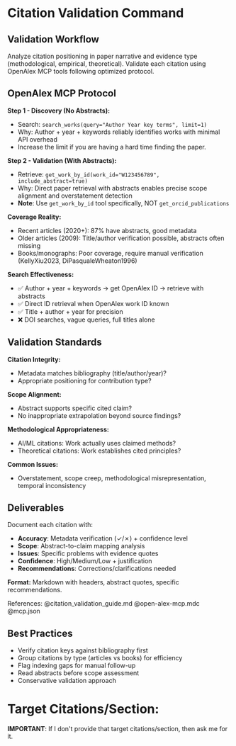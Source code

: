 # Citation Validation Command

## Validation Workflow
Analyze citation positioning in paper narrative and evidence type (methodological, empirical, theoretical). Validate each citation using OpenAlex MCP tools following optimized protocol.

## OpenAlex MCP Protocol

**Step 1 - Discovery (No Abstracts):**
- Search: `search_works(query="Author Year key terms", limit=1)`
- Why: Author + year + keywords reliably identifies works with minimal API overhead
- Increase the limit if you are having a hard time finding the paper.

**Step 2 - Validation (With Abstracts):**
- Retrieve: `get_work_by_id(work_id="W123456789", include_abstract=true)`
- Why: Direct paper retrieval with abstracts enables precise scope alignment and overstatement detection
- **Note**: Use `get_work_by_id` tool specifically, NOT `get_orcid_publications`

**Coverage Reality:**
- Recent articles (2020+): 87% have abstracts, good metadata
- Older articles (2009): Title/author verification possible, abstracts often missing
- Books/monographs: Poor coverage, require manual verification (KellyXiu2023, DiPasqualeWheaton1996)

**Search Effectiveness:**
- ✅ Author + year + keywords → get OpenAlex ID → retrieve with abstracts
- ✅ Direct ID retrieval when OpenAlex work ID known
- ✅ Title + author + year for precision
- ❌ DOI searches, vague queries, full titles alone

## Validation Standards

**Citation Integrity:**
- Metadata matches bibliography (title/author/year)?
- Appropriate positioning for contribution type?

**Scope Alignment:**
- Abstract supports specific cited claim?
- No inappropriate extrapolation beyond source findings?

**Methodological Appropriateness:**
- AI/ML citations: Work actually uses claimed methods?
- Theoretical citations: Work establishes cited principles?

**Common Issues:**
- Overstatement, scope creep, methodological misrepresentation, temporal inconsistency

## Deliverables

Document each citation with:
- **Accuracy**: Metadata verification (✓/✗) + confidence level
- **Scope**: Abstract-to-claim mapping analysis
- **Issues**: Specific problems with evidence quotes
- **Confidence**: High/Medium/Low + justification
- **Recommendations**: Corrections/clarifications needed

**Format:** Markdown with headers, abstract quotes, specific recommendations.

References: @citation_validation_guide.md @open-alex-mcp.mdc @mcp.json

## Best Practices
- Verify citation keys against bibliography first
- Group citations by type (articles vs books) for efficiency
- Flag indexing gaps for manual follow-up
- Read abstracts before scope assessment
- Conservative validation approach

# Target Citations/Section:

**IMPORTANT**: If I don't provide that target citations/section, then ask me for it.